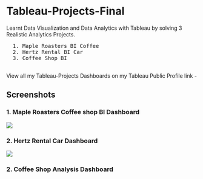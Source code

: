 # Tableau-Projects-Final
Learnt Data Visualization and Data Analytics with Tableau by solving 3 Realistic Analytics Projects.

  <pre>
  1. Maple Roasters BI Coffee   
  2. Hertz Rental BI Car           
  3. Coffee Shop BI           
  </pre>

View all my Tableau-Projects Dashboards on my Tableau Public Profile link - 

## Screenshots

### 1. Maple Roasters Coffee shop BI Dashboard

<img src = "https://github.com/Trencio/Tableau-Projects-Final/blob/main/Screenshot%202023-06-27%20at%2012.33.43%20PM.png"/>

### 2. Hertz Rental Car Dashboard 

<img src = "https://github.com/Trencio/Tableau-Projects-Final/blob/main/Layout%201.png"/>

### 2. Coffee Shop Analysis Dashboard 




